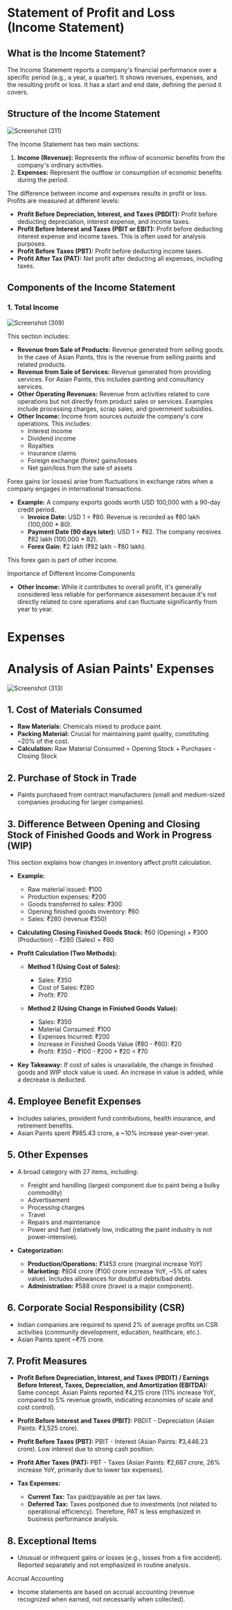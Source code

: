 # Statement of Profit and Loss (Income Statement)

## What is the Income Statement?

The Income Statement reports a company's financial performance over a specific period (e.g., a year, a quarter). It shows revenues, expenses, and the resulting profit or loss. It has a start and end date, defining the period it covers.

## Structure of the Income Statement

![Screenshot (311)](https://github.com/user-attachments/assets/32f44ca0-68a6-4db6-9660-6ecc131728d3)

The Income Statement has two main sections:

1.  **Income (Revenue):** Represents the inflow of economic benefits from the company's ordinary activities.
2.  **Expenses:** Represent the outflow or consumption of economic benefits during the period.

The difference between income and expenses results in profit or loss. Profits are measured at different levels:

*   **Profit Before Depreciation, Interest, and Taxes (PBDIT):** Profit before deducting depreciation, interest expense, and income taxes.
*   **Profit Before Interest and Taxes (PBIT or EBIT):** Profit before deducting interest expense and income taxes. This is often used for analysis purposes.
*   **Profit Before Taxes (PBT):** Profit before deducting income taxes.
*   **Profit After Tax (PAT):** Net profit after deducting all expenses, including taxes.

## Components of the Income Statement

### 1. Total Income

![Screenshot (309)](https://github.com/user-attachments/assets/ac7636eb-d911-4e23-a6bf-64b6cc082874)


This section includes:

*   **Revenue from Sale of Products:** Revenue generated from selling goods. In the case of Asian Paints, this is the revenue from selling paints and related products.
*   **Revenue from Sale of Services:** Revenue generated from providing services. For Asian Paints, this includes painting and consultancy services.
*   **Other Operating Revenues:** Revenue from activities related to core operations but not directly from product sales or services. Examples include processing charges, scrap sales, and government subsidies.
*   **Other Income:** Income from sources *outside* the company's core operations. This includes:
    *   Interest income
    *   Dividend income
    *   Royalties
    *   Insurance claims
    *   Foreign exchange (forex) gains/losses
    *   Net gain/loss from the sale of assets

Forex gains (or losses) arise from fluctuations in exchange rates when a company engages in international transactions.

*   **Example:** A company exports goods worth USD 100,000 with a 90-day credit period.
    *   **Invoice Date:** USD 1 = ₹80. Revenue is recorded as ₹80 lakh (100,000 * 80).
    *   **Payment Date (90 days later):** USD 1 = ₹82. The company receives ₹82 lakh (100,000 * 82).
    *   **Forex Gain:** ₹2 lakh (₹82 lakh - ₹80 lakh).

This forex gain is part of other income.

Importance of Different Income Components
*   **Other Income:** While it contributes to overall profit, it's generally considered less reliable for performance assessment because it's not directly related to core operations and can fluctuate significantly from year to year.

  # Expenses

# Analysis of Asian Paints' Expenses 

![Screenshot (313)](https://github.com/user-attachments/assets/a3d9e25a-461f-47f1-ba07-8ccca4656022)


## 1. Cost of Materials Consumed

*   **Raw Materials:** Chemicals mixed to produce paint.
*   **Packing Material:** Crucial for maintaining paint quality, constituting ~20% of the cost.
*   **Calculation:** Raw Material Consumed = Opening Stock + Purchases - Closing Stock

## 2. Purchase of Stock in Trade

*   Paints purchased from contract manufacturers (small and medium-sized companies producing for larger companies).

## 3. Difference Between Opening and Closing Stock of Finished Goods and Work in Progress (WIP)

This section explains how changes in inventory affect profit calculation.

*   **Example:**
    *   Raw material issued: ₹100
    *   Production expenses: ₹200
    *   Goods transferred to sales: ₹300
    *   Opening finished goods inventory: ₹60
    *   Sales: ₹280 (revenue ₹350)

*   **Calculating Closing Finished Goods Stock:** ₹60 (Opening) + ₹300 (Production) - ₹280 (Sales) = ₹80

*   **Profit Calculation (Two Methods):**

    *   **Method 1 (Using Cost of Sales):**
        *   Sales: ₹350
        *   Cost of Sales: ₹280
        *   Profit: ₹70

    *   **Method 2 (Using Change in Finished Goods Value):**
        *   Sales: ₹350
        *   Material Consumed: ₹100
        *   Expenses Incurred: ₹200
        *   Increase in Finished Goods Value (₹80 - ₹60): ₹20
        *   Profit: ₹350 - ₹100 - ₹200 + ₹20 = ₹70

*   **Key Takeaway:** If cost of sales is unavailable, the change in finished goods and WIP stock value is used. An increase in value is added, while a decrease is deducted.

## 4. Employee Benefit Expenses

*   Includes salaries, provident fund contributions, health insurance, and retirement benefits.
*   Asian Paints spent ₹985.43 crore, a ~10% increase year-over-year.

## 5. Other Expenses

*   A broad category with 27 items, including:
    *   Freight and handling (largest component due to paint being a bulky commodity)
    *   Advertisement
    *   Processing charges
    *   Travel
    *   Repairs and maintenance
    *   Power and fuel (relatively low, indicating the paint industry is not power-intensive).

*   **Categorization:**
    *   **Production/Operations:** ₹1453 crore (marginal increase YoY)
    *   **Marketing:** ₹804 crore (₹100 crore increase YoY, ~5% of sales value). Includes allowances for doubtful debts/bad debts.
    *   **Administration:** ₹588 crore (travel is a major component).

## 6. Corporate Social Responsibility (CSR)

*   Indian companies are required to spend 2% of average profits on CSR activities (community development, education, healthcare, etc.).
*   Asian Paints spent ~₹75 crore.


## 7. Profit Measures

*   **Profit Before Depreciation, Interest, and Taxes (PBDIT) / Earnings Before Interest, Taxes, Depreciation, and Amortization (EBITDA):** Same concept. Asian Paints reported ₹4,215 crore (11% increase YoY, compared to 5% revenue growth, indicating economies of scale and cost control).
*   **Profit Before Interest and Taxes (PBIT):** PBDIT - Depreciation (Asian Paints: ₹3,525 crore).
*   **Profit Before Taxes (PBT):** PBIT - Interest (Asian Paints: ₹3,446.23 crore). Low interest due to strong cash position.
*   **Profit After Taxes (PAT):** PBT - Taxes (Asian Paints: ₹2,687 crore, 26% increase YoY, primarily due to lower tax expenses).

*   **Tax Expenses:**
    *   **Current Tax:** Tax paid/payable as per tax laws.
    *   **Deferred Tax:** Taxes postponed due to investments (not related to operational efficiency). Therefore, PAT is less emphasized in business performance analysis.

## 8. Exceptional Items

*   Unusual or infrequent gains or losses (e.g., losses from a fire accident). Reported separately and not emphasized in routine analysis.


 Accrual Accounting 

*   Income statements are based on accrual accounting (revenue recognized when earned, not necessarily when collected).

